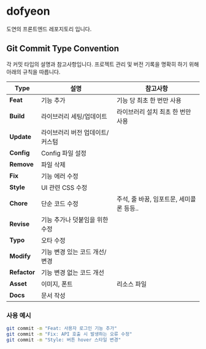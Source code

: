 # dofyeon
도연의 프론트엔드 레포지토리 입니다.

## Git Commit Type Convention

각 커밋 타입의 설명과 참고사항입니다. 프로젝트 관리 및 버전 기록을 명확히 하기 위해 아래의 규칙을 따릅니다.

| **Type**    | **설명**                    | **참고사항**                                   |
|-------------|-----------------------------|-----------------------------------------------|
| **Feat**    | 기능 추가                   | 기능 당 최초 한 번만 사용                     |
| **Build**   | 라이브러리 세팅/업데이트     | 라이브러리 설치 최초 한 번만 사용             |
| **Update**  | 라이브러리 버전 업데이트/커스텀 |                                               |
| **Config**  | Config 파일 설정            |                                               |
| **Remove**  | 파일 삭제                   |                                               |
| **Fix**     | 기능 에러 수정              |                                               |
| **Style**   | UI 관련 CSS 수정            |                                               |
| **Chore**   | 단순 코드 수정              | 주석, 줄 바꿈, 임포트문, 세미콜론 등등..      |
| **Revise**  | 기능 추가나 덧붙임을 위한 수정 |                                               |
| **Typo**    | 오타 수정                   |                                               |
| **Modify**  | 기능 변경 있는 코드 개선/변경 |                                               |
| **Refactor**| 기능 변경 없는 코드 개선     |                                               |
| **Asset**   | 이미지, 폰트                 | 리소스 파일                                   |
| **Docs**    | 문서 작성                   |                                               |

### 사용 예시

```bash
git commit -m "Feat: 사용자 로그인 기능 추가"
git commit -m "Fix: API 호출 시 발생하는 오류 수정"
git commit -m "Style: 버튼 hover 스타일 변경"
